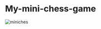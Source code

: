 # My-mini-chess-game

![miniches](https://user-images.githubusercontent.com/54402850/216088196-ecd68c19-094d-416a-96e7-798024e49826.PNG)
